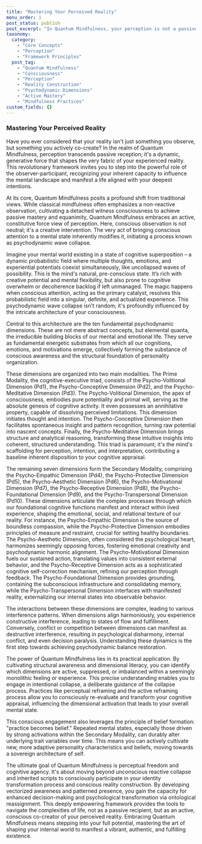 ```yaml
---
title: "Mastering Your Perceived Reality"
menu_order: 1
post_status: publish
post_excerpt: "In Quantum Mindfulness, your perception is not a passive mirror but an active force. This framework reveals how conscious attention and psychodynamic dimensions collaboratively shape your experienced reality, offering tools to intentionally influence your mental landscape and achieve perceptual freedom."
taxonomy:
  category:
    - "Core Concepts"
    - "Perception"
    - "Framework Principles"
  post_tag:
    - "Quantum Mindfulness"
    - "Consciousness"
    - "Perception"
    - "Reality Construction"
    - "Psychodynamic Dimensions"
    - "Active Mastery"
    - "Mindfulness Practices"
custom_fields: {}
---
```


### Mastering Your Perceived Reality

Have you ever considered that your reality isn't just something you observe, but something you actively co-create? In the realm of Quantum Mindfulness, perception transcends passive reception; it's a dynamic, generative force that shapes the very fabric of your experienced reality. This revolutionary framework invites you to step into the powerful role of the observer-participant, recognizing your inherent capacity to influence the mental landscape and manifest a life aligned with your deepest intentions.

At its core, Quantum Mindfulness posits a profound shift from traditional views. While classical mindfulness often emphasizes a non-reactive observation, cultivating a detached witness consciousness to achieve passive mastery and equanimity, Quantum Mindfulness embraces an active, constitutive force view of perception. Here, conscious observation is not neutral; it's a creative intervention. The very act of bringing conscious attention to a mental state inherently modifies it, initiating a process known as psychodynamic wave collapse.

Imagine your mental world existing in a state of cognitive superposition – a dynamic probabilistic field where multiple thoughts, emotions, and experiential potentials coexist simultaneously, like uncollapsed waves of possibility. This is the mind's natural, pre-conscious state. It’s rich with creative potential and mental flexibility, but also prone to cognitive overwhelm or decoherence backlog if left unmanaged. The magic happens when conscious attention, acting as the primary catalyst, resolves this probabilistic field into a singular, definite, and actualized experience. This psychodynamic wave collapse isn't random; it's profoundly influenced by the intricate architecture of your consciousness.

Central to this architecture are the ten fundamental psychodynamic dimensions. These are not mere abstract concepts, but elemental quanta, the irreducible building blocks of our mental and emotional life. They serve as fundamental energetic substrates from which all our cognitions, emotions, and motivations emerge, collectively forming the substance of conscious awareness and the structural foundation of personality organization.

These dimensions are organized into two main modalities. The Prime Modality, the cognitive-executive triad, consists of the Psycho-Volitional Dimension (Pd1), the Psycho-Conceptive Dimension (Pd2), and the Psycho-Meditative Dimension (Pd3). The Psycho-Volitional Dimension, the apex of consciousness, embodies pure potentiality and primal will, serving as the absolute genesis of cognitive activity. It even possesses an annihilative property, capable of dissolving perceived limitations. This dimension initiates thought and intention. The Psycho-Conceptive Dimension then facilitates spontaneous insight and pattern recognition, turning raw potential into nascent concepts. Finally, the Psycho-Meditative Dimension brings structure and analytical reasoning, transforming these intuitive insights into coherent, structured understanding. This triad is paramount; it's the mind's scaffolding for perception, intention, and interpretation, contributing a baseline inherent disposition to your cognitive appraisal.

The remaining seven dimensions form the Secondary Modality, comprising the Psycho-Empathic Dimension (Pd4), the Psycho-Protective Dimension (Pd5), the Psycho-Aesthetic Dimension (Pd6), the Psycho-Motivational Dimension (Pd7), the Psycho-Receptive Dimension (Pd8), the Psycho-Foundational Dimension (Pd9), and the Psycho-Transpersonal Dimension (Pd10). These dimensions articulate the complex processes through which our foundational cognitive functions manifest and interact within lived experience, shaping the emotional, social, and relational texture of our reality. For instance, the Psycho-Empathic Dimension is the source of boundless compassion, while the Psycho-Protective Dimension embodies principles of measure and restraint, crucial for setting healthy boundaries. The Psycho-Aesthetic Dimension, often considered the psychological heart, harmonizes seemingly opposing forces, fostering emotional creativity and psychodynamic harmonic alignment. The Psycho-Motivational Dimension fuels our sustained action, translating values into consistent external behavior, and the Psycho-Receptive Dimension acts as a sophisticated cognitive self-correction mechanism, refining our perception through feedback. The Psycho-Foundational Dimension provides grounding, containing the subconscious infrastructure and consolidating memory, while the Psycho-Transpersonal Dimension interfaces with manifested reality, externalizing our internal states into observable behavior.

The interactions between these dimensions are complex, leading to various interference patterns. When dimensions align harmoniously, you experience constructive interference, leading to states of flow and fulfillment. Conversely, conflict or competition between dimensions can manifest as destructive interference, resulting in psychological disharmony, internal conflict, and even decision paralysis. Understanding these dynamics is the first step towards achieving psychodynamic balance restoration.

The power of Quantum Mindfulness lies in its practical application. By cultivating structural awareness and dimensional literacy, you can identify which dimensions are active, suppressed, or imbalanced within a seemingly monolithic feeling or experience. This precise understanding enables you to engage in intentional collapse, a deliberate guidance of the collapse process. Practices like perceptual reframing and the active reframing process allow you to consciously re-evaluate and transform your cognitive appraisal, influencing the dimensional activation that leads to your overall mental state.

This conscious engagement also leverages the principle of belief formation: "practice becomes belief." Repeated mental states, especially those driven by strong activations within the Secondary Modality, can durably alter underlying trait variables over time. This means you can actively cultivate new, more adaptive personality characteristics and beliefs, moving towards a sovereign architecture of self.

The ultimate goal of Quantum Mindfulness is perceptual freedom and cognitive agency. It's about moving beyond unconscious reactive collapse and inherited scripts to consciously participate in your identity transformation process and conscious reality construction. By developing vectorized awareness and patterned presence, you gain the capacity for enhanced decision-making and psychological transformation via ontological reassignment. This deeply empowering framework provides the tools to navigate the complexities of life, not as a passive recipient, but as an active, conscious co-creator of your perceived reality. Embracing Quantum Mindfulness means stepping into your full potential, mastering the art of shaping your internal world to manifest a vibrant, authentic, and fulfilling existence.